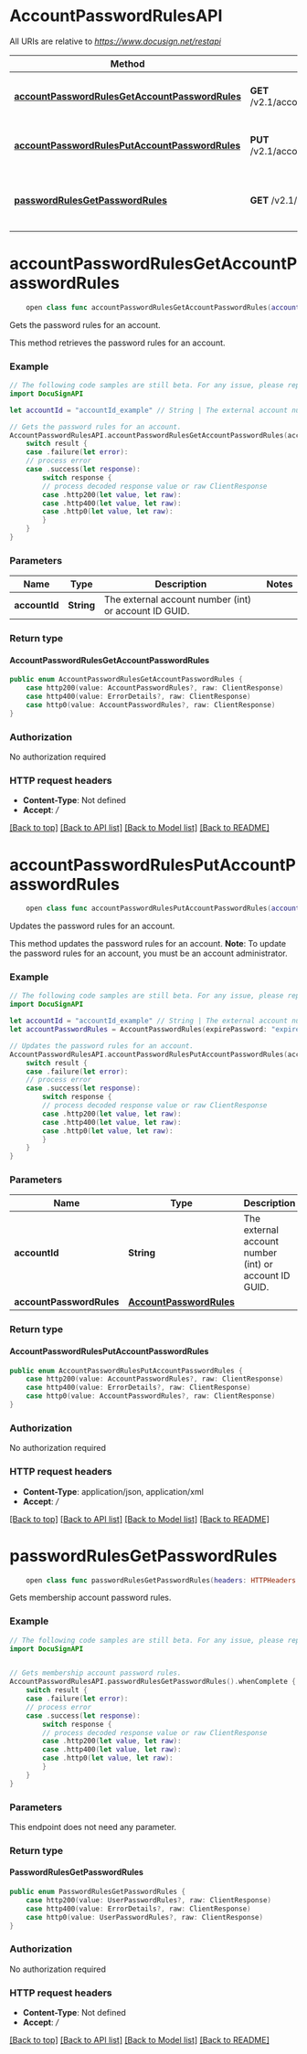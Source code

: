 # AccountPasswordRulesAPI

All URIs are relative to *https://www.docusign.net/restapi*

Method | HTTP request | Description
------------- | ------------- | -------------
[**accountPasswordRulesGetAccountPasswordRules**](AccountPasswordRulesAPI.md#accountpasswordrulesgetaccountpasswordrules) | **GET** /v2.1/accounts/{accountId}/settings/password_rules | Gets the password rules for an account.
[**accountPasswordRulesPutAccountPasswordRules**](AccountPasswordRulesAPI.md#accountpasswordrulesputaccountpasswordrules) | **PUT** /v2.1/accounts/{accountId}/settings/password_rules | Updates the password rules for an account.
[**passwordRulesGetPasswordRules**](AccountPasswordRulesAPI.md#passwordrulesgetpasswordrules) | **GET** /v2.1/current_user/password_rules | Gets membership account password rules.


# **accountPasswordRulesGetAccountPasswordRules**
```swift
    open class func accountPasswordRulesGetAccountPasswordRules(accountId: String, headers: HTTPHeaders = DocuSignAPI.customHeaders, beforeSend: (inout ClientRequest) throws -> () = { _ in }) -> EventLoopFuture<AccountPasswordRulesGetAccountPasswordRules>
```

Gets the password rules for an account.

This method retrieves the password rules for an account.

### Example 
```swift
// The following code samples are still beta. For any issue, please report via http://github.com/OpenAPITools/openapi-generator/issues/new
import DocuSignAPI

let accountId = "accountId_example" // String | The external account number (int) or account ID GUID.

// Gets the password rules for an account.
AccountPasswordRulesAPI.accountPasswordRulesGetAccountPasswordRules(accountId: accountId).whenComplete { result in
    switch result {
    case .failure(let error):
    // process error
    case .success(let response):
        switch response {
        // process decoded response value or raw ClientResponse
        case .http200(let value, let raw):
        case .http400(let value, let raw):
        case .http0(let value, let raw):
        }
    }
}
```

### Parameters

Name | Type | Description  | Notes
------------- | ------------- | ------------- | -------------
 **accountId** | **String** | The external account number (int) or account ID GUID. | 

### Return type

#### AccountPasswordRulesGetAccountPasswordRules

```swift
public enum AccountPasswordRulesGetAccountPasswordRules {
    case http200(value: AccountPasswordRules?, raw: ClientResponse)
    case http400(value: ErrorDetails?, raw: ClientResponse)
    case http0(value: AccountPasswordRules?, raw: ClientResponse)
}
```

### Authorization

No authorization required

### HTTP request headers

 - **Content-Type**: Not defined
 - **Accept**: */*

[[Back to top]](#) [[Back to API list]](../README.md#documentation-for-api-endpoints) [[Back to Model list]](../README.md#documentation-for-models) [[Back to README]](../README.md)

# **accountPasswordRulesPutAccountPasswordRules**
```swift
    open class func accountPasswordRulesPutAccountPasswordRules(accountId: String, accountPasswordRules: AccountPasswordRules? = nil, headers: HTTPHeaders = DocuSignAPI.customHeaders, beforeSend: (inout ClientRequest) throws -> () = { _ in }) -> EventLoopFuture<AccountPasswordRulesPutAccountPasswordRules>
```

Updates the password rules for an account.

This method updates the password rules for an account.  **Note**: To update the password rules for an account, you must be an account administrator.

### Example 
```swift
// The following code samples are still beta. For any issue, please report via http://github.com/OpenAPITools/openapi-generator/issues/new
import DocuSignAPI

let accountId = "accountId_example" // String | The external account number (int) or account ID GUID.
let accountPasswordRules = AccountPasswordRules(expirePassword: "expirePassword_example", expirePasswordDays: "expirePasswordDays_example", expirePasswordDaysMetadata: nil, lockoutDurationMinutes: "lockoutDurationMinutes_example", lockoutDurationMinutesMetadata: nil, lockoutDurationType: "lockoutDurationType_example", lockoutDurationTypeMetadata: nil, minimumPasswordAgeDays: "minimumPasswordAgeDays_example", minimumPasswordAgeDaysMetadata: nil, minimumPasswordLength: "minimumPasswordLength_example", minimumPasswordLengthMetadata: nil, passwordIncludeDigit: "passwordIncludeDigit_example", passwordIncludeDigitOrSpecialCharacter: "passwordIncludeDigitOrSpecialCharacter_example", passwordIncludeLowerCase: "passwordIncludeLowerCase_example", passwordIncludeSpecialCharacter: "passwordIncludeSpecialCharacter_example", passwordIncludeUpperCase: "passwordIncludeUpperCase_example", passwordStrengthType: "passwordStrengthType_example", passwordStrengthTypeMetadata: nil, questionsRequired: "questionsRequired_example", questionsRequiredMetadata: nil) // AccountPasswordRules |  (optional)

// Updates the password rules for an account.
AccountPasswordRulesAPI.accountPasswordRulesPutAccountPasswordRules(accountId: accountId, accountPasswordRules: accountPasswordRules).whenComplete { result in
    switch result {
    case .failure(let error):
    // process error
    case .success(let response):
        switch response {
        // process decoded response value or raw ClientResponse
        case .http200(let value, let raw):
        case .http400(let value, let raw):
        case .http0(let value, let raw):
        }
    }
}
```

### Parameters

Name | Type | Description  | Notes
------------- | ------------- | ------------- | -------------
 **accountId** | **String** | The external account number (int) or account ID GUID. | 
 **accountPasswordRules** | [**AccountPasswordRules**](AccountPasswordRules.md) |  | [optional] 

### Return type

#### AccountPasswordRulesPutAccountPasswordRules

```swift
public enum AccountPasswordRulesPutAccountPasswordRules {
    case http200(value: AccountPasswordRules?, raw: ClientResponse)
    case http400(value: ErrorDetails?, raw: ClientResponse)
    case http0(value: AccountPasswordRules?, raw: ClientResponse)
}
```

### Authorization

No authorization required

### HTTP request headers

 - **Content-Type**: application/json, application/xml
 - **Accept**: */*

[[Back to top]](#) [[Back to API list]](../README.md#documentation-for-api-endpoints) [[Back to Model list]](../README.md#documentation-for-models) [[Back to README]](../README.md)

# **passwordRulesGetPasswordRules**
```swift
    open class func passwordRulesGetPasswordRules(headers: HTTPHeaders = DocuSignAPI.customHeaders, beforeSend: (inout ClientRequest) throws -> () = { _ in }) -> EventLoopFuture<PasswordRulesGetPasswordRules>
```

Gets membership account password rules.

### Example 
```swift
// The following code samples are still beta. For any issue, please report via http://github.com/OpenAPITools/openapi-generator/issues/new
import DocuSignAPI


// Gets membership account password rules.
AccountPasswordRulesAPI.passwordRulesGetPasswordRules().whenComplete { result in
    switch result {
    case .failure(let error):
    // process error
    case .success(let response):
        switch response {
        // process decoded response value or raw ClientResponse
        case .http200(let value, let raw):
        case .http400(let value, let raw):
        case .http0(let value, let raw):
        }
    }
}
```

### Parameters
This endpoint does not need any parameter.

### Return type

#### PasswordRulesGetPasswordRules

```swift
public enum PasswordRulesGetPasswordRules {
    case http200(value: UserPasswordRules?, raw: ClientResponse)
    case http400(value: ErrorDetails?, raw: ClientResponse)
    case http0(value: UserPasswordRules?, raw: ClientResponse)
}
```

### Authorization

No authorization required

### HTTP request headers

 - **Content-Type**: Not defined
 - **Accept**: */*

[[Back to top]](#) [[Back to API list]](../README.md#documentation-for-api-endpoints) [[Back to Model list]](../README.md#documentation-for-models) [[Back to README]](../README.md)


